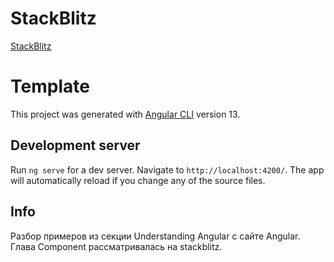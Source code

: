 # StackBlitz
[StackBlitz](https://stackblitz.com/github/ArtemKirichuk/templates)
# Template

This project was generated with [Angular CLI](https://github.com/angular/angular-cli) version 13.

## Development server

Run `ng serve` for a dev server. Navigate to `http://localhost:4200/`. The app will automatically reload if you change any of the source files.

## Info
Разбор примеров из секции Understanding Angular с сайте Angular. Глава Component рассматривалась на stackblitz.
